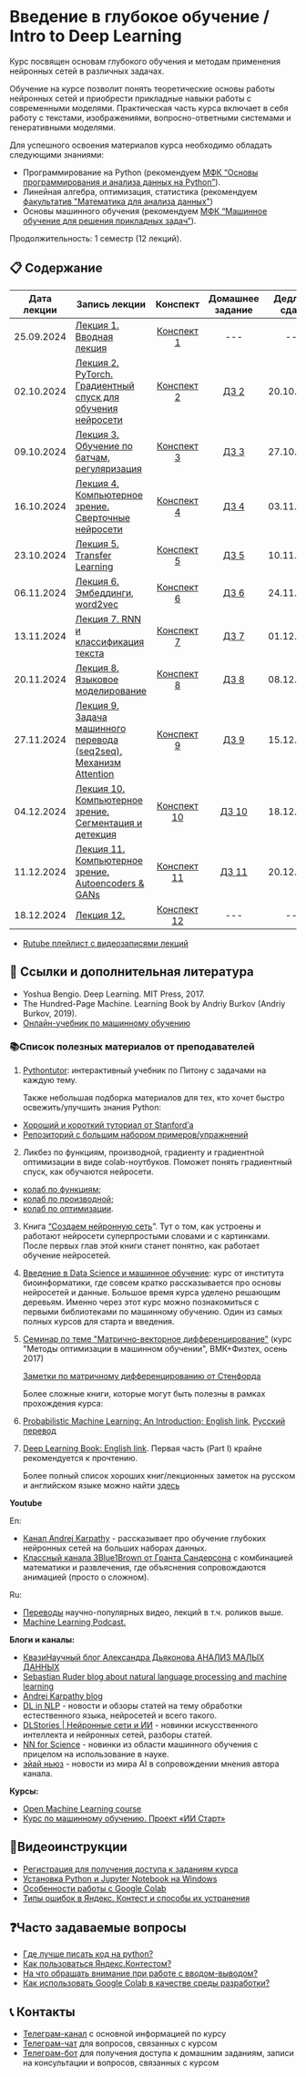 # Введение в глубокое обучение / Intro to Deep Learning

Курс посвящен основам глубокого обучения и методам применения нейронных сетей в различных задачах.

Обучение на курсе позволит понять теоретические основы работы нейронных сетей и приобрести прикладные навыки работы с современными моделями. Практическая часть курса включает в себя работу с текстами, изображениями, вопросно-ответными системами и генеративными моделями.

Для успешного освоения материалов курса необходимо обладать следующими знаниями:

* Программирование на Python (рекомендуем [МФК “Основы программирования и анализа данных на Python”](https://github.com/MSUcourses/Data-Analysis-with-Python/blob/main/Python/lectures_spring_2023.md)).
* Линейная алгебра, оптимизация, статистика (рекомендуем [факультатив "Математика для анализа данных"](https://github.com/MSUcourses/Data-Analysis-with-Python/tree/main/Math))
* Основы машинного обучения (рекомендуем [МФК “Машинное обучение для решения прикладных задач”](https://github.com/MSUcourses/Data-Analysis-with-Python/blob/main/Machine%20Learning/lectures_spring_2023.md)).

Продолжительность: 1 семестр (12 лекций).

## 📋 Содержание

Дата лекции | Запись лекции | Конспект | Домашнее задание | Дедлайн сдачи 
|:----:|----|:----:|:----:|:----:|
|25.09.2024| [Лекция 1. Вводная лекция](https://teach-in.ru/lecture/2024-09-25-Artamonov-2) | [Конспект 1](https://colab.research.google.com/drive/13EtO2k1pc-LRNEpiyc4QlukZSANOKiRC?usp=sharing) |---|---|
|02.10.2024| [Лекция 2. PyTorch. Градиентный спуск для обучения нейросети](https://teach-in.ru/lecture/2024-10-02-Artamonov-2) | [Конспект 2](https://colab.research.google.com/drive/1T7ETpxt9tWJV2-Z5lZp5P0hGzwkYDUPT) | [ДЗ 2](https://contest.yandex.ru/contest/68962/problems/) | 20.10.2024 |
|09.10.2024| [Лекция 3. Обучение по батчам, регуляризация](https://teach-in.ru/lecture/2024-10-09-Artamonov-2) | [Конспект 3](https://colab.research.google.com/drive/1Xx7vfWttf6FabC7OVZOhg63F3CW3RdkI) | [ДЗ 3](https://contest.yandex.ru/contest/69325/problems/) | 27.10.2024 |
|16.10.2024| [Лекция 4. Компьютерное зрение. Сверточные нейросети](https://teach-in.ru/lecture/2024-10-16-Artamonov-2) | [Конспект 4](https://colab.research.google.com/drive/16EabDlrFBxOfcg3WADIC9kX51c6YzA4s) | [ДЗ 4](https://contest.yandex.ru/contest/69601/problems/) | 03.11.2024 |
|23.10.2024| [Лекция 5. Transfer Learning](https://teach-in.ru/lecture/2024-10-23-Artamonov-2) | [Конспект 5](https://colab.research.google.com/drive/1FgzC6ZwZTnpme5JZKvEYtduGq56A6lBR?usp=sharing) | [ДЗ 5](https://contest.yandex.ru/contest/70002/problems/) | 10.11.2024 |
|06.11.2024| [Лекция 6. Эмбеддинги, word2vec](https://teach-in.ru/lecture/2024-11-06-Artamonov-2) | [Конспект 6](https://colab.research.google.com/drive/160u2lVYTMPDPEFpa4ZfYa52YAx9d6xjb) | [ДЗ 6](https://contest.yandex.ru/contest/70749/problems/) | 24.11.2024 |
|13.11.2024| [Лекция 7. RNN и классификация текста](https://teach-in.ru/lecture/2024-11-13-Artamonov-2) | [Конспект 7](https://colab.research.google.com/drive/1lpmcAd46ytFA30Pn_X3KNxUJ-hl1eU_7#scrollTo=mB0wDyZjrxKF ) | [ДЗ 7](https://contest.yandex.ru/contest/71281/problems/) | 01.12.2024 |
|20.11.2024| [Лекция 8. Языковое моделирование](https://teach-in.ru/lecture/2024-11-20-Artamonov-2) | [Конспект 8](https://colab.research.google.com/drive/15aVdpWAOx_XncukjdvQfQ7JTLX3vtJlE) | [ДЗ 8](https://contest.yandex.ru/contest/71452/problems/) | 08.12.2024 |
|27.11.2024| [Лекция 9. Задача машинного перевода (seq2seq). Механизм Attention](https://rutube.ru/video/f1fedc4a09ddcb92e95e17c7669b4a58/) | [Конспект 9](https://colab.research.google.com/drive/12mrsHR-34pDS5sLpo4CJj2e74U9i1ycf) | [ДЗ 9](https://contest.yandex.ru/contest/72003/problems/) | 15.12.2024 |
|04.12.2024| [Лекция 10. Компьютерное зрение. Сегментация и детекция](https://rutube.ru/video/303045847a0326786acc3614935bff81/) | [Конспект 10](https://colab.research.google.com/drive/1KOrDYLKY6PpHgyDTdIHvAXvNcqGzqAsk) | [ДЗ 10](https://contest.yandex.ru/contest/72275/problems/) | 18.12.2024 |
|11.12.2024| [Лекция 11. Компьютерное зрение. Autoencoders & GANs](https://rutube.ru/video/b93692e11ab4cd6617e2fd49a976322f/?t=33&r=plwd) | [Конспект 11](https://colab.research.google.com/drive/1ZGn0jDh5LsC_QYBzJU-pcqXpUNXxDAsT) | [ДЗ 11](https://contest.yandex.ru/contest/72565/problems/) | 20.12.2024 |
|18.12.2024| [Лекция 12. ]() | [Конспект 12]() | --- | --- | --- |

* [Rutube плейлист с видеозаписями лекций](https://rutube.ru/plst/593734)

## 📝 Ссылки и дополнительная литература

* Yoshua Bengio. Deep Learning. MIT Press, 2017.
* The Hundred-Page Machine. Learning Book by Andriy Burkov (Andriy Burkov, 2019).
* [Онлайн-учебник по машинному обучению](https://academy.yandex.ru/dataschool/book)

### 📚Список полезных материалов от преподавателей

1. [Pythontutor](https://pythontutor.ru/): интерактивный учебник по Питону с задачами на каждую тему.

   Также небольшая подборка материалов для тех, кто хочет быстро освежить/улучшить знания Python:

* [Хороший и короткий туториал от Stanford’а](http://cs231n.github.io/python-numpy-tutorial/)
* [Репозиторий с большим набором примеров/упражнений](https://gitlab.erc.monash.edu.au/andrease/Python4Maths/tree/master)

2. Ликбез по функциям, производной, градиенту и градиентной оптимизации в виде colab-ноутбуков. Поможет понять градиентный спуск, как обучаются нейросети. 
* [колаб по функциям](https://colab.research.google.com/drive/1Qc18v4byGmYFqUaJbmMEwRq5MSpmZmuh?usp=sharing);
* [колаб по производной](https://colab.research.google.com/drive/1Etz36ELaIoqOoDR_gbLVn3HsMfxtbK2Q?usp=sharing);
* [колаб по оптимизации](https://colab.research.google.com/drive/1I73AiHtN0XvXCgCMj1oLKZTNw4CRDdTL?usp=sharing).

3. Книга [“Создаем нейронную сеть](https://vk.com/doc44301783_578949209?hash=GF6d6zgN2oXiFi8S66dzZg7eCV3cTi5SZykZoQMTxwD)”. Тут о том, как устроены и работают нейросети суперпростыми словами и с картинками. После первых глав этой книги станет понятно, как работает обучение нейросетей.

4. [Введение в Data Science и машинное обучение](https://stepik.org/course/4852/info): курс от института биоинформатики, где совсем кратко рассказывается про основы нейросетей и данные. Большое время курса уделено решающим деревьям. Именно через этот курс можно познакомиться с первыми библиотеками по машинному обучению. Один из самых полных курсов для старта и введения.

5. [Семинар по теме "Матрично-векторное дифференцирование"](http://www.machinelearning.ru/wiki/images/5/50/MOMO17_Seminar2.pdf) (курс "Методы оптимизации в машинном обучении", ВМК+Физтех, осень 2017)
   
   [Заметки по матричному дифференцированию от Стенфорда](http://cs231n.stanford.edu/vecDerivs.pdf)

   Более сложные книги, которые могут быть полезны в рамках прохождения курса:
1. [Probabilistic Machine Learning: An Introduction; English link](https://probml.github.io/pml-book/book1.html), [Русский перевод](https://dmkpress.com/catalog/computer/data/978-5-93700-119-1/)
2. [Deep Learning Book: English link](https://www.deeplearningbook.org/). Первая часть (Part I) крайне рекомендуется к прочтению.

   Более полный список хороших книг/лекционных заметок на русском и английском языке можно найти [здесь](https://github.com/girafe-ai/ml-course/blob/master/extra_materials.md)


**Youtube**

En:
* [Канал Andrej Karpathy](https://www.youtube.com/@AndrejKarpathy) - рассказывает про обучение глубоких нейронных сетей на больших наборах данных.
* [Классный канала 3Blue1Brown от Гранта Сандерсона](https://youtube.com/c/3blue1brown) с комбинацией математики и развлечения, где объяснения сопровождаются анимацией (просто о сложном).

Ru:
* [Переводы](https://www.youtube.com/@VertDiderScience) научно-популярных видео, лекций в т.ч. роликов выше.
* [Machine Learning Podcast.](https://www.youtube.com/@machinelearningpodcast9502)

**Блоги и каналы:**

* [КвазиНаучный блог Александра Дьяконова АНАЛИЗ МАЛЫХ ДАННЫХ](https://dyakonov.org/ag/)
* [Sebastian Ruder blog about natural language processing and machine learning](https://ruder.io)
* [Andrej Karpathy blog](http://karpathy.github.io)
* [DL in NLP](https://t.me/dlinnlp) - новости и обзоры статей на тему обработки естественного языка, нейросетей и всего такого.
* [DLStories | Нейронные сети и ИИ](https://t.me/dl_stories) - новинки искусственного интеллекта и нейронных сетей, разборы статей.
* [NN for Science](https://t.me/nn_for_science) - новинки из области машинного обучения с прицелом на использование в науке.
* [эйай ньюз](https://t.me/ai_newz) - новости из мира AI в сопровождении мнения автора канала.

**Курсы:**

* [Open Machine Learning course](https://github.com/girafe-ai/ml-course)
* [Курс по машинному обучению. Проект «ИИ Старт»](https://stepik.org/course/125587/promo)

## 🎥Видеоинструкции

* [Регистрация для получения доступа к заданиям курса](https://youtu.be/R1_Xzr3Eyso )
* [Установка Python и Jupyter Notebook на Windows](https://youtu.be/fVu3OjCfVps)
* [Особенности работы с Google Colab ](https://youtu.be/Fbdisx6XUzw)
* [Типы ошибок в Яндекс. Контест и способы их устранения ](https://youtu.be/y3nRM1Wd_3M)

## ❓Часто задаваемые вопросы

* [Где лучше писать код на python?](https://github.com/MSUcourses/Data-Analysis-with-Python/blob/main/Python/instructions/IDE-review.md)
* [Как пользоваться Яндекс.Контестом?](https://github.com/MSUcourses/Data-Analysis-with-Python/blob/main/Python/instructions/yandex_contest.md)
* [На что обращать внимание при работе с вводом-выводом?](https://github.com/MSUcourses/Data-Analysis-with-Python/blob/main/Python/instructions/input-output.md)
* [Как использовать Google Colab в качестве среды разработки?](https://github.com/MSUcourses/Data-Analysis-with-Python/blob/main/Python/instructions/GoogleColab.md)

## 📞 Контакты
* [Телеграм-канал](https://t.me/+p52yYKfqD040NGMy) с основной информацией по курсу
* [Телеграм-чат](https://t.me/+UcXax0tW_3JhZmJi) для вопросов, связанных с курсом
* [Телеграм-бот](https://t.me/msumfk_bot) для получения доступа к домашним заданиям, записи на консультации и вопросов, связанных с курсом
